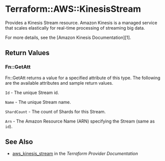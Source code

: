 # Terraform::AWS::KinesisStream

Provides a Kinesis Stream resource. Amazon Kinesis is a managed service that
scales elastically for real-time processing of streaming big data.

For more details, see the [Amazon Kinesis Documentation][1].

## Return Values

### Fn::GetAtt

Fn::GetAtt returns a value for a specified attribute of this type. The following are the available attributes and sample return values.

`Id` - The unique Stream id.

`Name` - The unique Stream name.

`ShardCount` - The count of Shards for this Stream.

`Arn` - The Amazon Resource Name (ARN) specifying the Stream (same as `id`).

## See Also

* [aws_kinesis_stream](https://www.terraform.io/docs/providers/aws/r/kinesis_stream.html) in the _Terraform Provider Documentation_